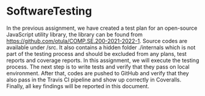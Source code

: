 # SoftwareTesting

In the previous assignment, we have created a test plan for an open-source JavaScript utility library, the library can be found from https://github.com/otula/COMP.SE.200-2021-2022-1. Source codes are available under /src. It also contains a hidden folder ./internals which is not part of the testing process and should be excluded from any plans, test reports and coverage reports. In this assignment, we will execute the testing process. The next step is to write tests and verify that they pass on local environment. After that, codes are pushed to GitHub and verify that they also pass in the Travis CI pipeline and show up correctly in Coveralls. Finally, all key findings will be reported in this document. 